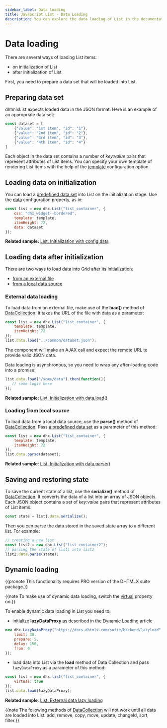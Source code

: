 ```yaml
---
sidebar_label: Data loading
title: JavaScript List - Data Loading 
description: You can explore the data loading of List in the documentation of the DHTMLX JavaScript UI library. Browse developer guides and API reference, try out code examples and live demos, and download a free 30-day evaluation version of DHTMLX Suite 7.
---
```


# Data loading

There are several ways of loading List items:

- on initialization of List
- after initialization of List

First, you need to prepare a data set that will be loaded into List.

## Preparing data set

dhtmlxList expects loaded data in the JSON format. Here is an example of an appropriate data set:

~~~js
const dataset = [
	{"value": "1st item", "id": "1"},
    {"value": "2nd item", "id": "2"},
    {"value": "3rd item", "id": "3"},
    {"value": "4th item", "id": "4"}
]
~~~

Each object in the data set contains a number of *key:value* pairs that represent attributes of List items. 
You can specify your own template of rendering List items with the help of the [template](list/api/list_template_config.md) configuration option.

## Loading data on initialization

You can load a [predefined data set](#preparing-data-set) into List on the initialization stage. Use the [data](list/api/list_data_config.md) configuration property, as in:

~~~js
const list = new dhx.List("list_container", {
    css: "dhx_widget--bordered",
    template: template,
    itemHeight: 72,
    data: dataset
});
~~~

**Related sample:** [List. Initialization with config.data](https://snippet.dhtmlx.com/kzg2fza0)

## Loading data after initialization

There are two ways to load data into Grid after its initialization:

- [from an external file](#external-data-loading)
- [from a local data source](#loading-from-local-source)

### External data loading

To load data from an external file, make use of the **load()** method of [DataCollection](data_collection.md). It takes the URL of the file with data as a parameter:

~~~js
const list = new dhx.List("list_container", {
    template: template,
    itemHeight: 72
});
list.data.load("../common/dataset.json");
~~~

The component will make an AJAX call and expect the remote URL to provide valid JSON data.

Data loading is asynchronous, so you need to wrap any after-loading code into a promise:

~~~js
list.data.load("/some/data").then(function(){
   // some logic here
});
~~~

**Related sample**: [List. Initialization with data.load()](https://snippet.dhtmlx.com/1it5kfhq)

### Loading from local source

To load data from a local data source, use the **parse()** method of [DataCollection](data_collection.md). Pass [a predefined data set](#preparing-data-set) as a parameter of this method:

~~~js
const list = new dhx.List("list_container", {
    template: template,
    itemHeight: 72
});
list.data.parse(dataset);
~~~

**Related sample**: [List. Initialization with data.parse()](https://snippet.dhtmlx.com/anj2keoc)

## Saving and restoring state

To save the current state of a list, use the **serialize()** method of [DataCollection](data_collection.md). It converts the data of a list into an array of JSON objects. 
Each JSON object contains a set of *key:value* pairs that represent attributes of List items.

~~~js
const state = list1.data.serialize();
~~~

Then you can parse the data stored in the saved state array to a different list. For example:

~~~js
// creating a new list
const list2 = new dhx.List("list_container2");
// parsing the state of list1 into list2
list2.data.parse(state);
~~~

## Dynamic loading

{{pronote This functionality requires PRO version of the DHTMLX suite package.}}

{{note To make use of dynamic data loading, switch the [virtual](list/api/list_virtual_config.md) property on.}}

To enable dynamic data loading  in List you need to:

- initialize **lazyDataProxy** as described in the [Dynamic Loading](helpers/lazydataproxy.md) article

~~~js
new dhx.LazyDataProxy("https://docs.dhtmlx.com/suite/backend/lazyload", {
    limit: 30,
    prepare: 5,
    delay: 150,
    from: 0
});
~~~

- load data into List via the **load** method of Data Collection and pass `lazyDataProxy` as a parameter of this method:

~~~js
const list = new dhx.list("list_container", {
    virtual: true
});
list.data.load(lazyDataProxy);
~~~

**Related sample**: [List. External data lazy loading](https://snippet.dhtmlx.com/list_lazy_loading)

{{note The following methods of [DataCollection](data_collection.md) will not work until all data are loaded into List: add, remove, copy, move, update, changeId, sort, filter.}}
